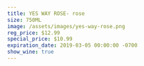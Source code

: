 ```yaml
---
title: YES WAY ROSE- rose
size: 750ML
image: /assets/images/yes-way-rose.png
reg_price: $12.99
special_price: $10.99
expiration_date: 2019-03-05 00:00:00 -0700
show_wine: true
---
```


